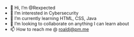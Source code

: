 - 👋 Hi, I’m @Rexpected
- 👀 I’m interested in Cybersecurity
- 🌱 I’m currently learning HTML, CSS, Java
- 💞️ I’m looking to collaborate on anything I can learn about
- 📫 How to reach me @ roaldj@pm.me

<!---
Rexpected/Rexpected is a ✨ special ✨ repository because its `README.md` (this file) appears on your GitHub profile.
You can click the Preview link to take a look at your changes.
--->
